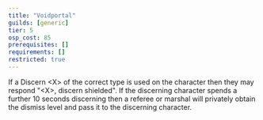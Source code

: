 ```yaml
---
title: "Voidportal"
guilds: [generic]
tier: 5
osp_cost: 85
prerequisites: []
requirements: []
restricted: true
---
```

If a Discern \<X> of the correct type is used on the character then they may respond "\<X>, discern shielded". If the discerning character spends a further 10 seconds discerning then a referee or marshal will privately obtain the dismiss level and pass it to the discerning character.